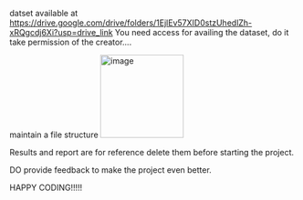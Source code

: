 datset available at 
https://drive.google.com/drive/folders/1EjlEv57XID0stzUhedlZh-xRQgcdj6Xi?usp=drive_link
You need access for availing the dataset, do it take permission of the creator....

maintain a file structure 
<img width="146" alt="image" src="https://github.com/user-attachments/assets/c1f14e98-9b41-419e-9f6f-a04346c37e3d" />


            
Results and report are for reference delete them before starting the project.


DO provide feedback to make the project even better.

HAPPY CODING!!!!!

